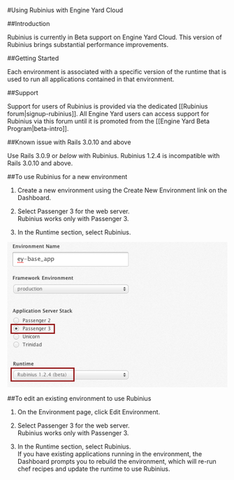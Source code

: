#Using Rubinius with Engine Yard Cloud

##Introduction

Rubinius is currently in Beta support on Engine Yard Cloud. This version of Rubinius brings substantial performance improvements.

##Getting Started

Each environment is associated with a specific version of the runtime that is used to run all applications contained in that environment.

##Support

Support for users of Rubinius is provided via the dedicated [[Rubinius forum|signup-rubinius]]. All Engine Yard users can access support for Rubinius via this forum until it is promoted from the [[Engine Yard Beta Program|beta-intro]].

##Known issue with Rails 3.0.10 and above

Use Rails 3.0.9 or _below_ with Rubinius. Rubinius 1.2.4 is incompatible with Rails 3.0.10 and above.

##To use Rubinius for a new environment

1. Create a new environment using the Create New Environment link on the Dashboard. 

2. Select Passenger 3 for the web server.  
    Rubinius works only with Passenger 3.
  
3. In the Runtime section, select Rubinius.  

![Figure 1](images/rubinius_environment.png)

##To edit an existing environment to use Rubinius

1. On the Environment page, click Edit Environment.  
2. Select Passenger 3 for the web server.  
	Rubinius works only with Passenger 3.

3. In the Runtime section, select Rubinius.  
    If you have existing applications running in the environment, the Dashboard prompts you to rebuild the environment, which will re-run chef recipes and update the runtime to use Rubinius.
